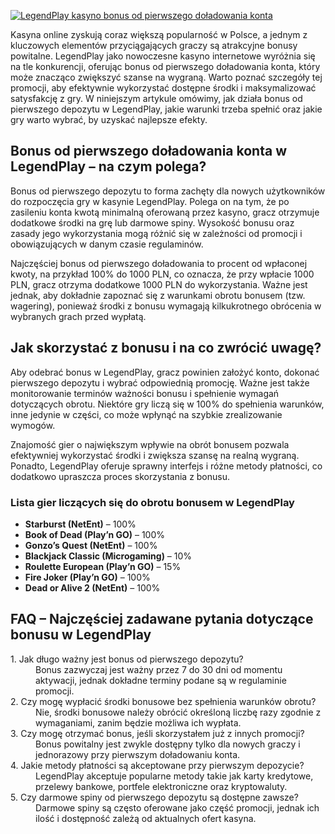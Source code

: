 [![LegendPlay kasyno bonus od pierwszego doładowania konta](https://123-caf.pages.dev/gitsignup.png)](https://vrmoo.ru/Bt82HjjY)

<p>Kasyna online zyskują coraz większą popularność w Polsce, a jednym z kluczowych elementów przyciągających graczy są atrakcyjne bonusy powitalne. LegendPlay jako nowoczesne kasyno internetowe wyróżnia się na tle konkurencji, oferując bonus od pierwszego doładowania konta, który może znacząco zwiększyć szanse na wygraną. Warto poznać szczegóły tej promocji, aby efektywnie wykorzystać dostępne środki i maksymalizować satysfakcję z gry. W niniejszym artykule omówimy, jak działa bonus od pierwszego depozytu w LegendPlay, jakie warunki trzeba spełnić oraz jakie gry warto wybrać, by uzyskać najlepsze efekty.</p>  <h2>Bonus od pierwszego doładowania konta w LegendPlay – na czym polega?</h2> <p>Bonus od pierwszego depozytu to forma zachęty dla nowych użytkowników do rozpoczęcia gry w kasynie LegendPlay. Polega on na tym, że po zasileniu konta kwotą minimalną oferowaną przez kasyno, gracz otrzymuje dodatkowe środki na grę lub darmowe spiny. Wysokość bonusu oraz zasady jego wykorzystania mogą różnić się w zależności od promocji i obowiązujących w danym czasie regulaminów.</p> <p>Najczęściej bonus od pierwszego doładowania to procent od wpłaconej kwoty, na przykład 100% do 1000 PLN, co oznacza, że przy wpłacie 1000 PLN, gracz otrzyma dodatkowe 1000 PLN do wykorzystania. Ważne jest jednak, aby dokładnie zapoznać się z warunkami obrotu bonusem (tzw. wagering), ponieważ środki z bonusu wymagają kilkukrotnego obrócenia w wybranych grach przed wypłatą.</p>  <h2>Jak skorzystać z bonusu i na co zwrócić uwagę?</h2> <p>Aby odebrać bonus w LegendPlay, gracz powinien założyć konto, dokonać pierwszego depozytu i wybrać odpowiednią promocję. Ważne jest także monitorowanie terminów ważności bonusu i spełnienie wymagań dotyczących obrotu. Niektóre gry liczą się w 100% do spełnienia warunków, inne jedynie w części, co może wpłynąć na szybkie zrealizowanie wymogów.</p> <p>Znajomość gier o największym wpływie na obrót bonusem pozwala efektywniej wykorzystać środki i zwiększa szansę na realną wygraną. Ponadto, LegendPlay oferuje sprawny interfejs i różne metody płatności, co dodatkowo upraszcza proces skorzystania z bonusu.</p>  <h3>Lista gier liczących się do obrotu bonusem w LegendPlay</h3> <ul>   <li><strong>Starburst (NetEnt)</strong> – 100%</li>   <li><strong>Book of Dead (Play’n GO)</strong> – 100%</li>   <li><strong>Gonzo’s Quest (NetEnt)</strong> – 100%</li>   <li><strong>Blackjack Classic (Microgaming)</strong> – 10%</li>   <li><strong>Roulette European (Play’n GO)</strong> – 15%</li>   <li><strong>Fire Joker (Play’n GO)</strong> – 100%</li>   <li><strong>Dead or Alive 2 (NetEnt)</strong> – 100%</li> </ul>  <h2>FAQ – Najczęściej zadawane pytania dotyczące bonusu w LegendPlay</h2> <dl>   <dt>1. Jak długo ważny jest bonus od pierwszego depozytu?</dt>   <dd>Bonus zazwyczaj jest ważny przez 7 do 30 dni od momentu aktywacji, jednak dokładne terminy podane są w regulaminie promocji.</dd>      <dt>2. Czy mogę wypłacić środki bonusowe bez spełnienia warunków obrotu?</dt>   <dd>Nie, środki bonusowe należy obrócić określoną liczbę razy zgodnie z wymaganiami, zanim będzie możliwa ich wypłata.</dd>      <dt>3. Czy mogę otrzymać bonus, jeśli skorzystałem już z innych promocji?</dt>   <dd>Bonus powitalny jest zwykle dostępny tylko dla nowych graczy i jednorazowy przy pierwszym doładowaniu konta.</dd>      <dt>4. Jakie metody płatności są akceptowane przy pierwszym depozycie?</dt>   <dd>LegendPlay akceptuje popularne metody takie jak karty kredytowe, przelewy bankowe, portfele elektroniczne oraz kryptowaluty.</dd>      <dt>5. Czy darmowe spiny od pierwszego depozytu są dostępne zawsze?</dt>   <dd>Darmowe spiny są często oferowane jako część promocji, jednak ich ilość i dostępność zależą od aktualnych ofert kasyna.</dd> </dl>